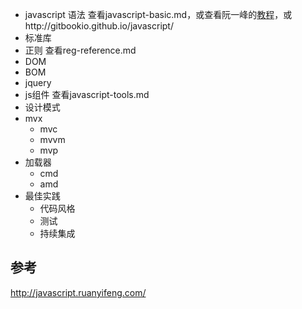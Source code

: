 * javascript 语法 查看javascript-basic.md，或查看阮一峰的[教程](javascript.ruanyifeng.com/grammar/basic.html)，或http://gitbookio.github.io/javascript/
* 标准库
* 正则 查看reg-reference.md
* DOM
* BOM
* jquery
* js组件 查看javascript-tools.md
* 设计模式
* mvx
    * mvc
    * mvvm
    * mvp
* 加载器
    * cmd
    * amd
* 最佳实践
    * 代码风格
    * 测试
    * 持续集成

## 参考
http://javascript.ruanyifeng.com/
